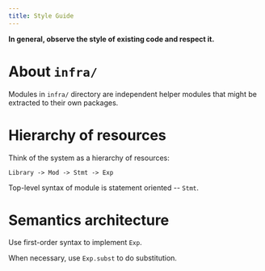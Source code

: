 ```yaml
---
title: Style Guide
---
```


**In general, observe the style of existing code and respect it.**

# About `infra/`

Modules in `infra/` directory are independent helper modules
that might be extracted to their own packages.

# Hierarchy of resources

Think of the system as a hierarchy of resources:

```
Library -> Mod -> Stmt -> Exp
```

Top-level syntax of module is statement oriented -- `Stmt`.

# Semantics architecture

Use first-order syntax to implement `Exp`.

When necessary, use `Exp.subst` to do substitution.
